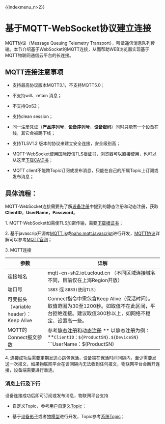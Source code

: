 {{indexmenu_n>2}}

# 基于MQTT-WebSocket协议建立连接

MQTT协议（Message Queuing Telemetry Transport），叫做遥信消息队列传输。本节介绍基于WebSocket的MQTT连接，从而帮助WEB浏览器实现基于MQTT物联网通信云平台的长连接。


## MQTT连接注意事项

- 支持最高协议版本MQTT3.1，不支持MQTT5.0；

- 不支持will、retain 消息；

- 不支持QoS2；

- 支持clean session；

- 同一注册凭证（**产品序列号**，**设备序列号**，**设备密码**）同时只能有一个设备在线，其它会被踢下线；

- 支持TLSV1.2 版本的协议来建立安全连接，安全级别高；

- MQTT-WebSocket使用国际授信TLS根证书，浏览器可以直接使用，也可以从这里[下载CA证书](http://uiot.cn-sh2.ufileos.com/iot_ca.crt)；

- MQTT client不能跨Topic订阅或发布消息，只能在自己的所属Topic上订阅或发布消息；



## 具体流程：

MQTT-WebSocket连接需要先了解[设备注册](../device_develop_guide/authenticate_devices/what_is_authenticate_devices)中提到的静态注册和动态注册，获取 **ClientID**，**UserName**，**Password**。

1\. MQTT-WebSocket如需使TLS加密传输，需要[下载根证书](http://uiot.cn-sh2.ufileos.com/iot_ca.crt)；

2\. 基于javascrip开源库[MQTT.js](https://github.com/mqttjs/MQTT.js)或[paho.mqtt.javascript](https://github.com/eclipse/paho.mqtt.javascript)进行开发，[MQTT协议](http://mqtt.org/?spm=a2c4g.11186623.2.12.577678dc5E6Qcl)详解可以参考[MQTT官网](http://mqtt.org/?spm=a2c4g.11186623.2.12.577678dc5E6Qcl)；

3\. MQTT连接

|参数| 详解|
|---|---|
|连接域名 | mqtt-cn-sh2.iot.ucloud.cn （不同区域连接域名不同，目前仅在上海Region开放）|
|端口号 |`1883` 或 `8883(使用TLS)`|
|可变报头（variable header）：Keep Alive  |  Connect指令中需包含Keep Alive（保活时间）。 取值范围为30至1200秒。如取值不在此区间，平台拒绝连接。建议取值300秒以上，如网络不稳定，设置高一些。|
|MQTT的Connect报文参数|参考[静态注册](../device_develop_guide/authenticate_devices/unique-certificate-per-device_authentication)和[动态注册](../device_develop_guide/authenticate_devices/unique-certificate-per-product_authentication)  ** 以静态注册为例：**```ClientID：${ProductSN}.${DeviceSN}``` ```UserName：${ProductSN}|${DeviceSN}|${authmode}``` ```authmode: 静态注册为1；动态注册为2``` ``` Password：${DeviceSecret}```|

4\. 连接成功后需要定期发送心跳包保活，设备端在保活时间间隔内，至少需要发送一次报文，如果物联网平台在该间隔内无法收到任何报文，物联网平台会断开连接，设备端需要进行重连。



### 消息上行及下行

设备连接成功后即可订阅或发布消息，物联网平台支持

- 自定义Topic，参考[用户自定义Topic](../console_guide/product_device/topic#用户自定义Topic)；

- 基于[设备影子](../console_guide/device_shadow/waht_is_deviceshadow)或者[物模型](../console_guide/thingmode/what_is_thingmode)进行开发，Topic参考[系统Topic](../console_guide/product_device/topic#系统Topic)；
